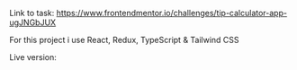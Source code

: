 Link to task: https://www.frontendmentor.io/challenges/tip-calculator-app-ugJNGbJUX

For this project i use React, Redux, TypeScript & Tailwind CSS

Live version:
